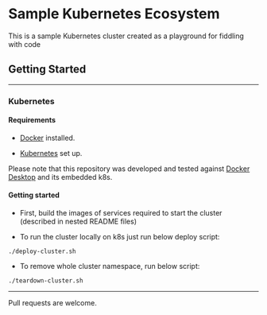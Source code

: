 # Sample Kubernetes Ecosystem

This is a sample Kubernetes cluster created as a playground for fiddling with code

## Getting Started

---

### Kubernetes

#### Requirements

* [Docker](https://docs.docker.com/install/) installed.

* [Kubernetes](https://kubernetes.io/docs/setup/) set up.

Please note that this repository was developed and tested against
[Docker Desktop](https://docs.docker.com/desktop/) and its embedded k8s.

#### Getting started

<!--- TODO: Automate this step -->

* First, build the images of services required to start the cluster (described in nested README files)

* To run the cluster locally on k8s just run below deploy script:

```shell
./deploy-cluster.sh
```

* To remove whole cluster namespace, run below script:

```shell
./teardown-cluster.sh
```

---
Pull requests are welcome.
